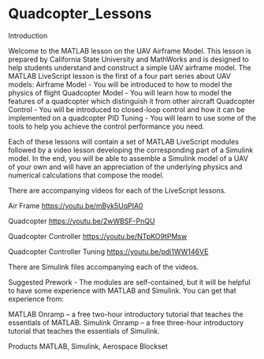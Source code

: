 # Quadcopter_Lessons
Introduction

Welcome to the MATLAB lesson on the UAV Airframe Model.   This lesson is prepared by California State University and MathWorks and is designed to help students understand and construct a simple UAV airframe model.   The MATLAB LiveScript lesson is the first of a four part series about UAV models:
Airframe Model - You will be introduced to how to model the physics of flight
Quadcopter Model - You will learn how to model the features of a quadcopter which distinguish it from other aircraft
Quadcopter Control - You will be introduced to closed-loop control and how it can be implemented on a quadcopter
PID Tuning - You will learn to use some of the tools to help you achieve the control performance you need.

Each of these lessons will contain a set of MATLAB LiveScript modules followed by a video lesson developing the corresponding part of a Simulink model.   In the end, you will be able to assemble a Simulink model of a UAV of your own and will have an appreciation of the underlying physics and numerical calculations that compose the model.

There are accompanying videos for each of the LiveScript lessons.

Air Frame
https://youtu.be/mByk5UqPIA0

Quadcopter
https://youtu.be/2wWBSF-PnQU

Quadcopter Controller
https://youtu.be/NTpKO9tPMsw

Quadcopter Controller Tuning
https://youtu.be/pdi1WW146VE

There are Simulink files accompanying each of the videos.

Suggested Prework - 
The modules are self-contained, but it will be helpful to have some experience with MATLAB and Simulink.   You can get that experience from:

MATLAB Onramp – a free two-hour introductory tutorial that teaches the essentials of MATLAB.
Simulink Onramp – a free three-hour introductory tutorial that teaches the essentials of Simulink.


Products
MATLAB, Simulink, Aerospace Blockset
